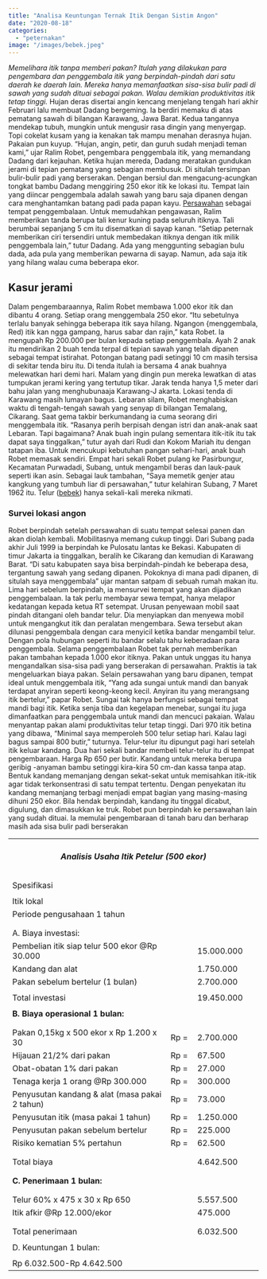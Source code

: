 ```yaml
---
title: "Analisa Keuntungan Ternak Itik Dengan Sistim Angon"
date: "2020-08-18"
categories: 
  - "peternakan"
image: "/images/bebek.jpeg"
---
```


_Memelihara itik tanpa memberi pakan? Itulah yang dilakukan para pengembara dan penggembala itik yang berpindah-pindah dari satu daerah ke daerah lain. Mereka hanya memanfaatkan sisa-sisa bulir padi di sawah yang sudah dituai sebagai pakan. Walau demikian produktivitas itik tetap tinggi._ Hujan deras disertai angin kencang menjelang tengah hari akhir Februari lalu membuat Dadang bergeming. Ia berdiri memaku di atas pematang sawah di bilangan Karawang, Jawa Barat. Kedua tangannya mendekap tubuh, mungkin untuk mengusir rasa dingin yang menyergap. Topi cokelat kusam yang ia kenakan tak mampu menahan derasnya hujan. Pakaian pun kuyup. “Hujan, angin, petir, dan guruh sudah menjadi teman kami,” ujar Ralim Robet, pengembara penggembala itik, yang memandang Dadang dari kejauhan. Ketika hujan mereda, Dadang meratakan gundukan jerami di tepian pematang yang sebagian membusuk. Di situlah tersimpan bulir-bulir padi yang berserakan. Dengan bersiul dan mengacung-acungkan tongkat bambu Dadang menggiring 250 ekor itik ke lokasi itu. Tempat lain yang diincar penggembala adalah sawah yang baru saja dipanen dengan cara menghantamkan batang padi pada papan kayu. [Persawahan](http://localhost/mitra/pertanian "Persawahan") sebagai tempat penggembalaan. Untuk memudahkan pengawasan, Ralim memberikan tanda berupa tali kenur kuning pada seluruh itiknya. Tali berumbai sepanjang 5 cm itu disematkan di sayap kanan. “Setiap peternak memberikan ciri tersendiri untuk membedakan itiknya dengan itik milik penggembala lain,” tutur Dadang. Ada yang menggunting sebagian bulu dada, ada pula yang memberikan pewarna di sayap. Namun, ada saja itik yang hilang walau cuma beberapa ekor.

## Kasur jerami

Dalam pengembaraannya, Ralim Robet membawa 1.000 ekor itik dan dibantu 4 orang. Setiap orang menggembala 250 ekor. “Itu sebetulnya terlalu banyak sehingga beberapa itik saya hilang. Ngangon {menggembala, Red) itik kan ngga gampang, harus sabar dan rajin,” kata Robet. Ia mengupah Rp 200.000 per bulan kepada setiap penggembala. Ayah 2 anak itu mendirikan 2 buah tenda terpal di tepian sawah yang telah dipanen sebagai tempat istirahat. Potongan batang padi setinggi 10 cm masih tersisa di sekitar tenda biru itu. Di tenda itulah ia bersama 4 anak buahnya melewatkan hari demi hari. Malam yang dingin pun mereka lewatkan di atas tumpukan jerami kering yang tertutup tikar. Jarak tenda hanya 1,5 meter dari bahu jalan yang menghubunaaja Karawang-J akarta. Lokasi tenda di Karawang masih lumayan bagus. Lebaran silam, Robet menghabiskan waktu di tengah-tengah sawah yang senyap di bilangan Temalang, Cikarang. Saat gema takbir berkumandang ia cuma seorang diri menggembala itik. “Rasanya perih berpisah dengan istri dan anak-anak saat Lebaran. Tapi bagaimana? Anak buah ingin pulang sementara itik-itik itu tak dapat saya tinggalkan,” tutur ayah dari Rudi dan Kokom Mariah itu dengan tatapan iba. Untuk mencukupi kebutuhan pangan sehari-hari, anak buah Robet memasak sendiri. Empat hari sekali Robet pulang ke Pasirbungur, Kecamatan Purwadadi, Subang, untuk mengambil beras dan lauk-pauk seperti ikan asin. Sebagai lauk tambahan, “Saya memetik genjer atau kangkung yang tumbuh liar di persawahan,” tutur kelahiran Subang, 7 Maret 1962 itu. Telur ([bebek](http://localhost/mitra/topik/bebek "bebek")) hanya sekali-kali mereka nikmati.

### Survei lokasi angon

Robet berpindah setelah persawahan di suatu tempat selesai panen dan akan diolah kembali. Mobilitasnya memang cukup tinggi. Dari Subang pada akhir Juli 1999 ia berpindah ke Pulosatu lantas ke Bekasi. Kabupaten di timur Jakarta ia tinggalkan, beralih ke Cikarang dan kemudian di Karawang Barat. “Di satu kabupaten saya bisa berpindah-pindah ke beberapa desa, tergantung sawah yang sedang dipanen. Pokoknya di mana padi dipanen, di situlah saya menggembala” ujar mantan satpam di sebuah rumah makan itu. Lima hari sebelum berpindah, ia mensurvei tempat yang akan dijadikan penggembalaan. Ia tak perlu membayar sewa tempat, hanya melapor kedatangan kepada ketua RT setempat. Urusan penyewaan mobil saat pindah ditangani oleh bandar telur. Dia menyiapkan dan menyewa mobil untuk mengangkut itik dan peralatan mengembara. Sewa tersebut akan dilunasi penggembala dengan cara menyicil ketika bandar mengambil telur. Dengan pola hubungan seperti itu bandar selalu tahu keberadaan para penggembala. Selama penggembalaan Robet tak pernah memberikan pakan tambahan kepada 1.000 ekor itiknya. Pakan untuk unggas itu hanya mengandalkan sisa-sisa padi yang berserakan di persawahan. Praktis ia tak mengeluarkan biaya pakan. Selain persawahan yang baru dipanen, tempat ideal untuk menggembala itik, “Yang ada sungai untuk mandi dan banyak terdapat anyiran seperti keong-keong kecil. Anyiran itu yang merangsang itik bertelur,” papar Robet. Sungai tak hanya berfungsi sebagai tempat mandi bagi itik. Ketika senja tiba dan kegelapan menebar, sungai itu juga dimanfaatkan para penggembala untuk mandi dan mencuci pakaian. Walau menyantap pakan alami produktivitas telur tetap tinggi. Dari 970 itik betina yang dibawa, “Minimal saya memperoleh 500 telur setiap hari. Kalau lagi bagus sampai 800 butir,” tuturnya. Telur-telur itu dipungut pagi hari setelah itik keluar kandang. Dua hari sekali bandar membeli telur-telur itu di tempat pengembaraan. Harga Rp 650 per butir. Kandang untuk mereka berupa geribig -anyaman bambu setinggi kira-kira 50 cm-dan kassa tanpa atap. Bentuk kandang memanjang dengan sekat-sekat untuk memisahkan itik-itik agar tidak terkonsentrasi di satu tempat tertentu. Dengan penyekatan itu kandang memanjang terbagi menjadi empat bagian yang masing-masing dihuni 250 ekor. Bila hendak berpindah, kandang itu tinggal dicabut, digulung, dan dimasukkan ke truk. Robet pun berpindah ke persawahan lain yang sudah dituai. Ia memulai pengembaraan di tanah baru dan berharap masih ada sisa bulir padi berserakan

<table width="806"><tbody><tr><td style="text-align: center;" colspan="3" width="806"><h5><strong>Analisis Usaha Itik Petelur (500 ekor)</strong></h5></td></tr><tr><td></td><td></td><td></td></tr><tr><td colspan="3">Spesifikasi</td></tr><tr><td></td><td></td><td></td></tr><tr><td>Itik lokal</td><td></td><td></td></tr><tr><td>Periode pengusahaan 1 tahun</td><td></td><td></td></tr><tr><td></td><td></td><td></td></tr><tr><td></td><td></td><td></td></tr><tr><td colspan="3">A. Biaya investasi:</td></tr><tr><td>Pembelian itik siap telur 500 ekor @Rp 30.000</td><td></td><td>15.000.000</td></tr><tr><td>Kandang dan alat</td><td></td><td>1.750.000</td></tr><tr><td>Pakan sebelum bertelur (1 bulan)</td><td></td><td>2.700.000</td></tr><tr><td></td><td></td><td></td></tr><tr><td>Total investasi</td><td></td><td>19.450.000</td></tr><tr><td></td><td></td><td></td></tr><tr><td colspan="3" width="806"><strong>B. Biaya operasional 1 bulan:</strong></td></tr><tr><td></td><td></td><td></td></tr><tr><td></td><td></td><td></td></tr><tr><td>Pakan 0,15kg x 500 ekor x Rp 1.200 x 30</td><td>Rp =</td><td>2.700.000</td></tr><tr><td>Hijauan 21/2% dari pakan</td><td>Rp =</td><td>67.500</td></tr><tr><td>Obat-obatan 1% dari pakan</td><td>Rp =</td><td>27.000</td></tr><tr><td>Tenaga kerja 1 orang @Rp 300.000</td><td>Rp =</td><td>300.000</td></tr><tr><td>Penyusutan kandang &amp; alat (masa pakai 2 tahun)</td><td>Rp =</td><td>73.000</td></tr><tr><td>Penyusutan itik (masa pakai 1 tahun)</td><td>Rp =</td><td>1.250.000</td></tr><tr><td>Penyusutan pakan sebelum bertelur</td><td>Rp =</td><td>225.000</td></tr><tr><td>Risiko kematian 5% pertahun</td><td>Rp =</td><td>62.500</td></tr><tr><td></td><td></td><td></td></tr><tr><td></td><td></td><td></td></tr><tr><td>Total biaya</td><td></td><td>4.642.500</td></tr><tr><td></td><td></td><td></td></tr><tr><td></td><td></td><td></td></tr><tr><td colspan="3"><strong>C. Penerimaan 1 bulan:</strong></td></tr><tr><td></td><td></td><td></td></tr><tr><td></td><td></td><td></td></tr><tr><td>Telur 60% x 475 x 30 x Rp 650</td><td></td><td>5.557.500</td></tr><tr><td>Itik afkir @Rp 12.000/ekor</td><td></td><td>475.000</td></tr><tr><td></td><td></td><td></td></tr><tr><td></td><td></td><td></td></tr><tr><td>Total penerimaan</td><td></td><td>6.032.500</td></tr><tr><td></td><td></td><td></td></tr><tr><td colspan="3">D. Keuntungan 1 bulan:</td></tr><tr><td></td><td></td><td></td></tr><tr><td>Rp 6.032.500-Rp 4.642.500</td><td></td><td></td></tr></tbody></table>
